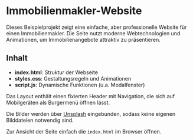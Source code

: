 # Immobilienmakler-Website

Dieses Beispielprojekt zeigt eine einfache, aber professionelle Website für einen Immobilienmakler. Die Seite nutzt moderne Webtechnologien und Animationen, um Immobilienangebote attraktiv zu präsentieren.

## Inhalt
- **index.html**: Struktur der Webseite
- **styles.css**: Gestaltungsregeln und Animationen
- **script.js**: Dynamische Funktionen (u.a. Modalfenster)

Das Layout enthält einen fixierten Header mit Navigation, die sich auf Mobilgeräten als Burgermenü öffnen lässt.

Die Bilder werden über [Unsplash](https://unsplash.com/) eingebunden, sodass keine eigenen Bilddateien notwendig sind.

Zur Ansicht der Seite einfach die `index.html` im Browser öffnen.